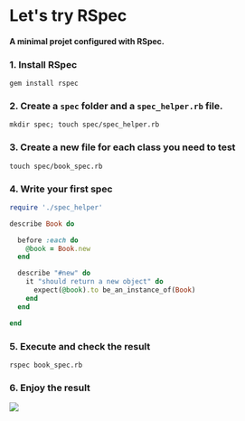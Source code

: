 # Let's try RSpec

#### A minimal projet configured with RSpec.


### 1. Install RSpec

    gem install rspec

### 2. Create a `spec` folder and a `spec_helper.rb` file.

    mkdir spec; touch spec/spec_helper.rb

### 3. Create a new file for each class you need to test

    touch spec/book_spec.rb

### 4. Write your first spec

```ruby
require './spec_helper'

describe Book do

  before :each do
    @book = Book.new
  end

  describe "#new" do
    it "should return a new object" do
      expect(@book).to be_an_instance_of(Book)
    end
  end

end
```

### 5. Execute and check the result

    rspec book_spec.rb

### 6. Enjoy the result

![](https://dl.dropboxusercontent.com/u/792862/rspec_output.png)


